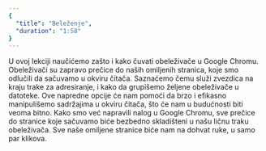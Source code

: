 ```yaml
---
{
  "title": "Beleženje",
  "duration": "1:58"
}
---
```


U ovoj lekciji naučićemo zašto i kako čuvati obeleživače u Google Chromu. Obeleživači su zapravo prečice do naših omiljenih stranica, koje smo odlučili da sačuvamo u okviru čitača. Saznaćemo čemu služi zvezdica na kraju trake za adresiranje, i kako da grupišemo željene obeleživače u datoteke. Ove napredne opcije će nam pomoći da brzo i efikasno manipulišemo sadržajima u okviru čitača, što će nam u budućnosti biti veoma bitno. Kako smo već napravili nalog u Google Chromu, sve prečice do stranice koje sačuvamo biće bezbedno skladišteni u našu ličnu traku obeleživača. Sve naše omiljene stranice biće nam na dohvat ruke, u samo par klikova. 
